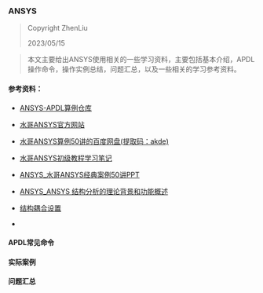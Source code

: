 ### ANSYS

> Copyright ZhenLiu
>
> 2023/05/15



> 本文主要给出ANSYS使用相关的一些学习资料，主要包括基本介绍，APDL操作命令，操作实例总结，问题汇总，以及一些相关的学习参考资料。



#### 参考资料：

- [ANSYS-APDL算例仓库](https://github.com/ZhenLiu666/ANSYS)

- [水哥ANSYS官方网站](https://fscae.com)

- [水哥ANSYS算例50讲的百度网盘(提取码：akde)](https://pan.baidu.com/s/1c0PeQIbdkm83cvrEA3GxjA?pwd=akde#list/path=%2Fsharelink3792599951-593762539511420%2F经典50讲资料&parentPath=%2Fsharelink3792599951-593762539511420)

- <a href="ANSYS_APDL_Learning.md">水哥ANSYS初级教程学习笔记</a>

- <a href="pdf/ANSYS_水哥ANSYS经典案例50讲.pdf">ANSYS_水哥ANSYS经典案例50讲PPT</a>

- <a href="pdf/ANSYS_ANSYS 结构分析的理论背景和功能概述.pdf">ANSYS_ANSYS 结构分析的理论背景和功能概述</a>

- <a href="结构耦合设置.md">结构耦合设置</a>

- 

  





#### APDL常见命令





#### 实际案例





#### 问题汇总
